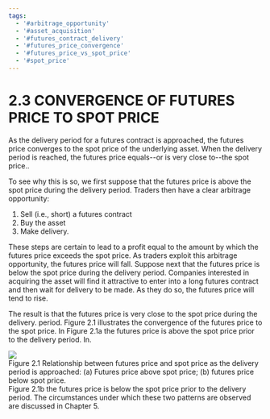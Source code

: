 ```yaml
---
tags:
  - '#arbitrage_opportunity'
  - '#asset_acquisition'
  - '#futures_contract_delivery'
  - '#futures_price_convergence'
  - '#futures_price_vs_spot_price'
  - '#spot_price'
---
```

# 2.3 CONVERGENCE OF FUTURES PRICE TO SPOT PRICE  

As the delivery period for a futures contract is approached, the futures price converges to the spot price of the underlying asset. When the delivery period is reached, the futures price equals--or is very close to--the spot price..  

To see why this is so, we first suppose that the futures price is above the spot price during the delivery period. Traders then have a clear arbitrage opportunity:  

1. Sell (i.e., short) a futures contract   
2. Buy the asset   
3. Make delivery.  

These steps are certain to lead to a profit equal to the amount by which the futures price exceeds the spot price. As traders exploit this arbitrage opportunity, the futures price will fall. Suppose next that the futures price is below the spot price during the delivery period. Companies interested in acquiring the asset will find it attractive to enter into a long futures contract and then wait for delivery to be made. As they do so, the futures price will tend to rise.  

The result is that the futures price is very close to the spot price during the delivery. period. Figure 2.1 illustrates the convergence of the futures price to the spot price. In Figure 2.1a the futures price is above the spot price prior to the delivery period. In.  

![](27add0fb0b88ba524cfb5e7f83feddf56e7651f7659c2cf5737a7843dac86561.jpg)  
Figure 2.1 Relationship between futures price and spot price as the delivery period is approached: (a) Futures price above spot price; (b) futures price below spot price.   
Figure 2.1b the futures price is below the spot price prior to the delivery period. The circumstances under which these two patterns are observed are discussed in Chapter 5.  
